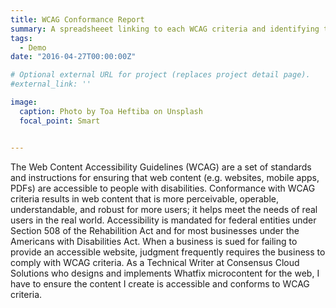 ```yaml
---
title: WCAG Conformance Report
summary: A spreadsheeet linking to each WCAG criteria and identifying the level of compliance for each type of existing Whatfix content, with notes on specific compliance concerns
tags:
  - Demo
date: "2016-04-27T00:00:00Z"

# Optional external URL for project (replaces project detail page).
#external_link: ''

image:
  caption: Photo by Toa Heftiba on Unsplash
  focal_point: Smart


---
```


The Web Content Accessibility Guidelines (WCAG) are a set of standards and instructions for ensuring that web content (e.g. websites, mobile apps, PDFs) are accessible to people with disabilities. Conformance with WCAG criteria results in web content that is more perceivable, operable, understandable, and robust for more users; it helps meet the needs of real users in the real world. Accessibility is mandated for federal entities under Section 508 of the Rehabilition Act and for most businesses under the Americans with Disabilities Act. When a business is sued for failing to provide an accessible website, judgment frequently requires the business to comply with WCAG criteria. As a Technical Writer at Consensus Cloud Solutions who designs and implements Whatfix microcontent for the web, I have to ensure the content I create is accessible and conforms to WCAG criteria. 
